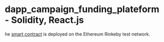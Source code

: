 # dapp_campaign_funding_plateform - Solidity, React.js

he [smart contract](https://rinkeby.etherscan.io/address/0x75bB7AbBb00eAc198E6d4564728F1A33e1593147) is deployed on the Ethereum Rinkeby test network.
